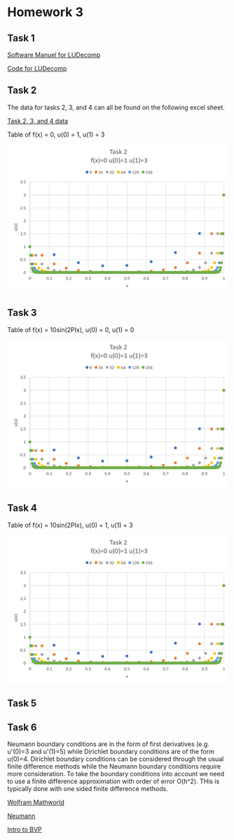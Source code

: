 # Homework 3

## Task 1

[Software Manuel for LUDecomp](https://github.com/clarissalabrum/math5620/blob/master/homework/hw3/LUDecomp.md)

[Code for LUDecomp](https://github.com/clarissalabrum/math5620/blob/master/homework/hw3/LUDecomp.java)

## Task 2

The data for tasks 2, 3, and 4 can all be found on the following
excel sheet.

[Task 2, 3, and 4 data](https://github.com/clarissalabrum/math5620/blob/master/homework/hw3/HW3_data.xlsx)

Table of f(x) = 0, u(0) = 1, u(1) = 3

![Task 2](https://github.com/clarissalabrum/math5620/blob/master/homework/hw3/Task2.png)

## Task 3

Table of f(x) = 10sin(2PIx), u(0) = 0, u(1) = 0

![Task 3](https://github.com/clarissalabrum/math5620/blob/master/homework/hw3/Task2.png)

## Task 4

Table of f(x) = 10sin(2PIx), u(0) = 1, u(1) = 3

![Task 4](https://github.com/clarissalabrum/math5620/blob/master/homework/hw3/Task2.png)

## Task 5

## Task 6

Neumann boundary conditions are in the form of first derivatives (e.g. u'(0)=3 and u'(1)=5) while Dirichlet boundary conditions are of the form u(0)=4. Dirichlet boundary conditions can be considered through the usual finite difference methods while the Neumann boundary conditions require more consideration. To take the boundary conditions into account we need to use a finite difference approximation with order of error O(h^2). THis is typically done with one sided finite difference methods.

[Wolfram Mathworld](http://mathworld.wolfram.com/BoundaryConditions.html)

[Neumann](https://www.sciencedirect.com/topics/mathematics/neumann-boundary-condition)

[Intro to BVP](https://people.sc.fsu.edu/~jpeterson/bvp.pdf)

